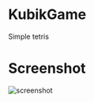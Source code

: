 # KubikGame
Simple tetris
# Screenshot
![screenshot](https://pp.userapi.com/c637816/v637816069/59ceb/A8KSMYya0kg.jpg)
